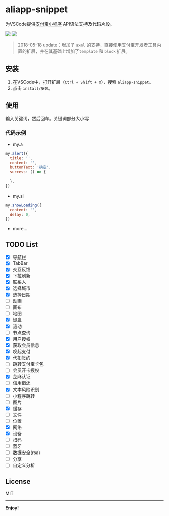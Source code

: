 # aliapp-snippet

为VSCode提供[支付宝小程序](https://docs.alipay.com/mini/developer/getting-started) API语法支持及代码片段。

![](https://vsmarketplacebadge.apphb.com/version/xinconan.aliapp-snippet.svg)
![](https://vsmarketplacebadge.apphb.com/installs/xinconan.aliapp-snippet.svg)

> 2018-05-18 update：增加了 `axml` 的支持，直接使用支付宝开发者工具内置的扩展，并在其基础上增加了`template` 和 `block` 扩展。

## 安装
1. 在VSCode中，打开扩展（`Ctrl + Shift + X`），搜索 `aliapp-snippet`。
2. 点击 `install/安装`。

## 使用
输入关键词，然后回车。关键词部分大小写

### 代码示例
- my.a
```javascript
my.alert({
  title: '',
  content: '',
  buttonText: '确定',
  success: () => {
    
  },
})
```
- my.sl
```javascript
my.showLoading({
  content: '',
  delay: 0,
})
```
- more...

## TODO List
- [x] 导航栏
- [x] TabBar
- [x] 交互反馈
- [x] 下拉刷新
- [x] 联系人
- [x] 选择城市
- [x] 选择日期
- [ ] 动画
- [ ] 画布
- [ ] 地图
- [x] 键盘
- [x] 滚动
- [ ] 节点查询
- [x] 用户授权
- [x] 获取会员信息
- [x] 唤起支付
- [x] 代扣签约
- [ ] 跳转支付宝卡包
- [ ] 会员开卡授权
- [x] 芝麻认证
- [ ] 信用借还
- [x] 文本风险识别
- [ ] 小程序跳转
- [ ] 图片
- [x] 缓存
- [ ] 文件
- [ ] 位置
- [x] 网络
- [x] 设备
- [ ] 扫码
- [ ] 蓝牙
- [ ] 数据安全(rsa)
- [ ] 分享
- [ ] 自定义分析

## License
MIT

-----------------------------------------
**Enjoy!**
